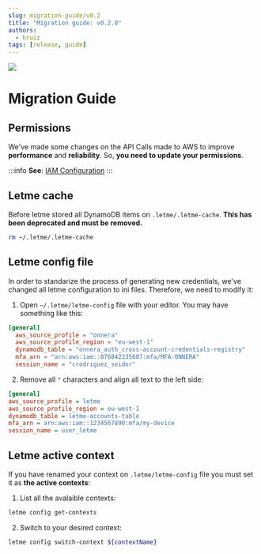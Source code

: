 ```yaml
---
slug: migration-guide/v0.2
title: "Migration guide: v0.2.0"
authors: 
  - hruiz
tags: [release, guide]
---
```



![](/img/letme-banner.webp)

<!--truncate-->
# Migration Guide

## Permissions

We've made some changes on the API Calls made to AWS to improve **performance** and **reliability**. So, **you need to update your permissions**.

:::info
**See**: [IAM Configuration](/quickstart-guide-admin/iam)
:::

## Letme cache

Before letme stored all DynamoDB items on `.letme/.letme-cache`. **This has been deprecated and must be removed.**

```bash
rm ~/.letme/.letme-cache
```

## Letme config file

In order to standarize the process of generating new credentials, we've changed all letme configuration to ini files. Therefore, we need to modify it:

1. Open `~/.letme/letme-config` file with your editor. You may have something like this:

```toml
[general]
  aws_source_profile = "onnera"
  aws_source_profile_region = "eu-west-1"
  dynamodb_table = "onnera_auth_cross-account-credentials-registry"
  mfa_arn = "arn:aws:iam::876842235607:mfa/MFA-ONNERA"
  session_name = "crodriguez_seidor"
```

2. Remove all `"` characters and align all text to the left side:

```ini
[general]
aws_source_profile = letme
aws_source_profile_region = eu-west-1
dynamodb_table = letme-accounts-table
mfa_arn = arn:aws:iam::1234567890:mfa/my-device
session_name = user_letme
```

## Letme active context

If you have renamed your context on `.letme/letme-config` file you must set it as **the active contexts**:

1. List all the avalaible contexts:

```bash
letme config get-contexts
```

2. Switch to your desired context:

```bash
letme config switch-context ${contextName}
```